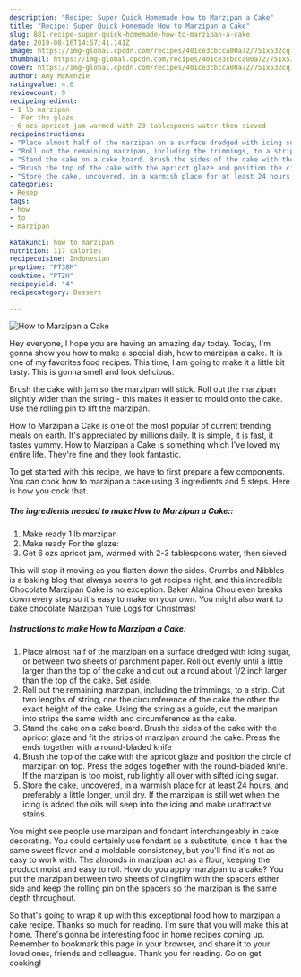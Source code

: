 ```yaml
---
description: "Recipe: Super Quick Homemade How to Marzipan a Cake"
title: "Recipe: Super Quick Homemade How to Marzipan a Cake"
slug: 881-recipe-super-quick-homemade-how-to-marzipan-a-cake
date: 2019-08-16T14:57:41.141Z
image: https://img-global.cpcdn.com/recipes/401ce3cbcca00a72/751x532cq70/how-to-marzipan-a-cake-recipe-main-photo.jpg
thumbnail: https://img-global.cpcdn.com/recipes/401ce3cbcca00a72/751x532cq70/how-to-marzipan-a-cake-recipe-main-photo.jpg
cover: https://img-global.cpcdn.com/recipes/401ce3cbcca00a72/751x532cq70/how-to-marzipan-a-cake-recipe-main-photo.jpg
author: Amy McKenzie
ratingvalue: 4.6
reviewcount: 9
recipeingredient:
- 1 lb marzipan
-  For the glaze
- 6 ozs apricot jam warmed with 23 tablespoons water then sieved
recipeinstructions:
- "Place almost half of the marzipan on a surface dredged with icing sugar, or between two sheets of parchment paper. Roll out evenly until a little larger than the top of the cake and cut out a round about 1/2 inch larger than the top of the cake. Set aside."
- "Roll out the remaining marzipan, including the trimmings, to a strip. Cut two lengths of string, one the circumference of the cake the other the exact height of the cake. Using the string as a guide, cut the maripan into strips the same width and circumference as the cake."
- "Stand the cake on a cake board. Brush the sides of the cake with the apricot glaze and fit the strips of marzipan around the cake. Press the ends together with a round-bladed knife"
- "Brush the top of the cake with the apricot glaze and position the circle of marzipan on top. Press the edges together with the round-bladed knife. If the marzipan is too moist, rub lightly all over with sifted icing sugar."
- "Store the cake, uncovered, in a warmish place for at least 24 hours, and preferably a little longer, until dry. If the marzipan is still wet when the icing is added the oils will seep into the icing and make unattractive stains."
categories:
- Resep
tags:
- how
- to
- marzipan

katakunci: how to marzipan
nutrition: 117 calories
recipecuisine: Indonesian
preptime: "PT38M"
cooktime: "PT2H"
recipeyield: "4"
recipecategory: Dessert

---
```



![How to Marzipan a Cake](https://img-global.cpcdn.com/recipes/401ce3cbcca00a72/751x532cq70/how-to-marzipan-a-cake-recipe-main-photo.jpg)

Hey everyone, I hope you are having an amazing day today. Today, I'm gonna show you how to make a special dish, how to marzipan a cake. It is one of my favorites food recipes. This time, I am going to make it a little bit tasty. This is gonna smell and look delicious.

Brush the cake with jam so the marzipan will stick. Roll out the marzipan slightly wider than the string - this makes it easier to mould onto the cake. Use the rolling pin to lift the marzipan.

How to Marzipan a Cake is one of the most popular of current trending meals on earth. It's appreciated by millions daily. It is simple, it is fast, it tastes yummy. How to Marzipan a Cake is something which I've loved my entire life. They're fine and they look fantastic.


To get started with this recipe, we have to first prepare a few components. You can cook how to marzipan a cake using 3 ingredients and 5 steps. Here is how you cook that.

##### The ingredients needed to make How to Marzipan a Cake::

1. Make ready 1 lb marzipan
1. Make ready  For the glaze:
1. Get 6 ozs apricot jam, warmed with 2-3 tablespoons water, then sieved


This will stop it moving as you flatten down the sides. Crumbs and Nibbles is a baking blog that always seems to get recipes right, and this incredible Chocolate Marzipan Cake is no exception. Baker Alaina Chou even breaks down every step so it&#39;s easy to make on your own. You might also want to bake chocolate Marzipan Yule Logs for Christmas! 

##### Instructions to make How to Marzipan a Cake:

1. Place almost half of the marzipan on a surface dredged with icing sugar, or between two sheets of parchment paper. Roll out evenly until a little larger than the top of the cake and cut out a round about 1/2 inch larger than the top of the cake. Set aside.
1. Roll out the remaining marzipan, including the trimmings, to a strip. Cut two lengths of string, one the circumference of the cake the other the exact height of the cake. Using the string as a guide, cut the maripan into strips the same width and circumference as the cake.
1. Stand the cake on a cake board. Brush the sides of the cake with the apricot glaze and fit the strips of marzipan around the cake. Press the ends together with a round-bladed knife
1. Brush the top of the cake with the apricot glaze and position the circle of marzipan on top. Press the edges together with the round-bladed knife. If the marzipan is too moist, rub lightly all over with sifted icing sugar.
1. Store the cake, uncovered, in a warmish place for at least 24 hours, and preferably a little longer, until dry. If the marzipan is still wet when the icing is added the oils will seep into the icing and make unattractive stains.


You might see people use marzipan and fondant interchangeably in cake decorating. You could certainly use fondant as a substitute, since it has the same sweet flavor and a moldable consistency, but you&#39;ll find it&#39;s not as easy to work with. The almonds in marzipan act as a flour, keeping the product moist and easy to roll. How do you apply marzipan to a cake? You put the marzipan between two sheets of clingfilm with the spacers either side and keep the rolling pin on the spacers so the marzipan is the same depth throughout. 

So that's going to wrap it up with this exceptional food how to marzipan a cake recipe. Thanks so much for reading. I'm sure that you will make this at home. There's gonna be interesting food in home recipes coming up. Remember to bookmark this page in your browser, and share it to your loved ones, friends and colleague. Thank you for reading. Go on get cooking!
